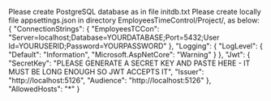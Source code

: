 Please create PostgreSQL database as in file initdb.txt
Please create locally file appsettings.json in directory EmployeesTimeControl/Project/, as below:
{
  "ConnectionStrings": {
    "EmployeesTCCon": "Server=localhost;Database=YOURDATABASE;Port=5432;User Id=YOURUSERID;Password=YOURPASSWORD"
  },
  "Logging": {
    "LogLevel": {
      "Default": "Information",
      "Microsoft.AspNetCore": "Warning"
    }
  },
  "Jwt": {
    "SecretKey": "PLEASE GENERATE A SECRET KEY AND PASTE HERE - IT MUST BE LONG ENOUGH SO JWT ACCEPTS IT",
    "Issuer": "http://localhost:5126",
    "Audience": "http://localhost:5126"
  },
  "AllowedHosts": "*"
}
